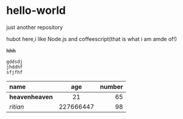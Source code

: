 # hello-world
just another repository

hubot here,i like Node.js and coffeescript(that is what i am amde of!)

~~hhh~~
```
gddsdj
jhddhf
sfjfhf
```
|name|age|number|
|:---|:---:|---:|
|__heavenheaven__|21|65|
|_ritian_|227666447|98|
